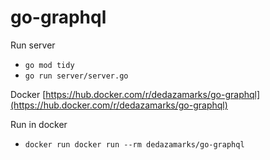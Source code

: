 # go-graphql

Run server
* `go mod tidy`
* `go run server/server.go`

Docker [https://hub.docker.com/r/dedazamarks/go-graphql](https://hub.docker.com/r/dedazamarks/go-graphql)

Run in docker
* `docker run docker run --rm dedazamarks/go-graphql`